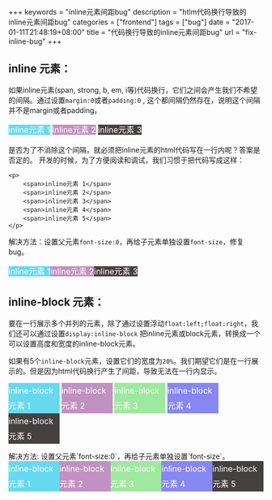 +++
keywords = "inline元素间距bug"
description = "htlm代码换行导致的inline元素间距bug"
categories = ["frontend"]
tags = ["bug"]
date = "2017-01-11T21:48:19+08:00"
title = "代码换行导致的inline元素间距bug"
url = "fix-inline-bug"
+++

## inline 元素：

如果inline元素(span, strong, b, em, i等)代码换行，它们之间会产生我们不希望的间隔。通过设置`margin:0`或者`padding:0` , 这个都间隔仍然存在，说明这个间隔并不是margin或者padding。


<style type="text/css">
    .inline p span:first-child {
        background-color: #66d9ef;
    }
    .inline p span:nth-child(2) {
        background-color: #c191c1;
    }
    .inline p span:nth-child(3) {
        background-color: #9fe89f;
    }
    .inline p span:nth-child(4) {
        background-color: #8787f1;
    }
    .inline p span:last-child{
        background-color: #464141;
    }
    .inline p span{
        font-size:16px;
        color:#fff;
        line-height:30px;
    }

    .inline-block span{
        display: inline-block;
        width:20%;
    }
    .fs0{
        font-size: 0;
    }
</style>

<div class="inline ">
    <p>
        <span>inline元素 1</span>
        <span>inline元素 2</span>
        <span>inline元素 3</span>
    </p>
</div>

是否为了不消除这个间隔，就必须把inline元素的html代码写在一行内呢？答案是否定的。
开发的时候，为了方便阅读和调试，我们习惯于把代码写成这样：

    <p>
        <span>inline元素 1</span>
        <span>inline元素 2</span>
        <span>inline元素 3</span>
        <span>inline元素 4</span>
        <span>inline元素 5</span>
    </p>

解决方法：设置父元素`font-size:0`，再给子元素单独设置`font-size`，修复bug。
<div class="inline ">
    <p class="fs0">
        <span>inline元素 1</span>
        <span>inline元素 2</span>
        <span>inline元素 3</span>
    </p>
</div>

## inline-block 元素：
要在一行展示多个并列的元素，除了通过设置浮动`float:left;float:right`，我们还可以通过设置`display:inline-block` 把inline元素或block元素，转换成一个可以设置高度和宽度的inline-block元素。

如果有5个`inline-block`元素，设置它们的宽度为`20%`。我们期望它们是在一行展示的。但是因为html代码换行产生了间距，导致无法在一行内显示。
<div class="inline ">
    <p class="inline-block">
        <span>inline-block元素 1</span>
        <span>inline-block元素 2</span>
        <span>inline-block元素 3</span>
        <span>inline-block元素 4</span>
        <span>inline-block元素 5</span>
    </p>
</div>
解决方法: 设置父元素`font-size:0`，再给子元素单独设置`font-size`。
<div class="inline ">
    <p class="inline-block fs0">
        <span>inline-block元素 1</span>
        <span>inline-block元素 2</span>
        <span>inline-block元素 3</span>
        <span>inline-block元素 4</span>
        <span>inline-block元素 5</span>
    </p>
</div>
